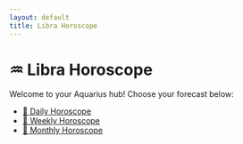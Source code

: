 ```yaml
---
layout: default
title: Libra Horoscope
---
```


<h1>♒ Libra Horoscope</h1>

<p>Welcome to your Aquarius hub! Choose your forecast below:</p>

<ul>
  <li><a href="/horoscopes/aquarius/daily/">🔹 Daily Horoscope</a></li>
  <li><a href="/horoscopes/aquarius/weekly/">🔹 Weekly Horoscope</a></li>
  <li><a href="/horoscopes/aquarius/monthly/">🔹 Monthly Horoscope</a></li>
</ul>
